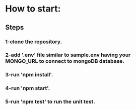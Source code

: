 # How to start:
## Steps
### 1-clone the repository.
### 2-add '.env' file similar to sample.env having your MONGO_URL to connect to mongoDB database.
### 3-run 'npm install'.
### 4-run 'npm start'.
### 5-run 'npm test' to run the unit test. 